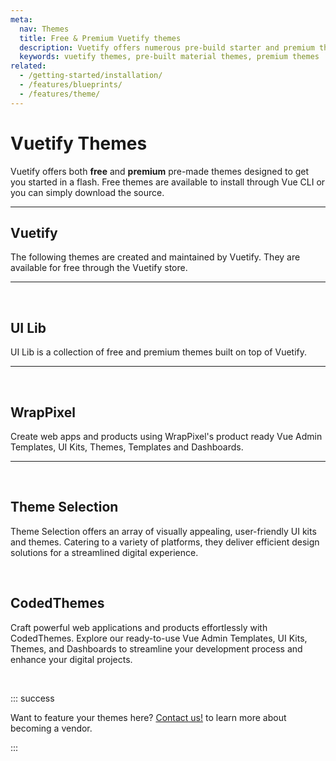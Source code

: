 ```yaml
---
meta:
  nav: Themes
  title: Free & Premium Vuetify themes
  description: Vuetify offers numerous pre-build starter and premium themes. Kickstart your next application today, no design skills needed.
  keywords: vuetify themes, pre-built material themes, premium themes
related:
  - /getting-started/installation/
  - /features/blueprints/
  - /features/theme/
---
```


<script setup>
  const store = useShopifyStore()

  onMounted(() => {
    store.fetch()
  })
</script>

# Vuetify Themes

Vuetify offers both **free** and **premium** pre-made themes designed to get you started in a flash. Free themes are available to install through Vue CLI or you can simply download the source.

<PageFeatures />

---

## Vuetify

The following themes are created and maintained by Vuetify. They are available for free through the Vuetify store.

<DocThemeVendor name="Vuetify" />

---

<br>

## UI Lib

UI Lib is a collection of free and premium themes built on top of Vuetify.

<DocThemeVendor name="UI Lib" />

---

<br>

## WrapPixel

Create web apps and products using WrapPixel's product ready Vue Admin Templates, UI Kits, Themes, Templates and Dashboards.

<DocThemeVendor name="WrapPixel" />

---

<br>

## Theme Selection

Theme Selection offers an array of visually appealing, user-friendly UI kits and themes. Catering to a variety of platforms, they deliver efficient design solutions for a streamlined digital experience.

<DocThemeVendor name="ThemeSelection" />

<br>

## CodedThemes

Craft powerful web applications and products effortlessly with CodedThemes. Explore our ready-to-use Vue Admin Templates, UI Kits, Themes, and Dashboards to streamline your development process and enhance your digital projects.

<DocThemeVendor name="CodedThemes" />

<br>

::: success

Want to feature your themes here? [Contact us!](mailto:hello@vuetifyjs.com?subject=Theme+affiliation) to learn more about becoming a vendor.

:::
